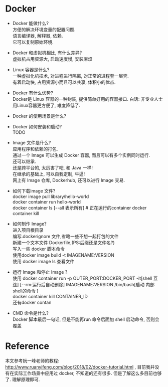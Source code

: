 # Docker
- Docker 能做什么?  
方便的解决环境变量的配置问题.  
语言编译器, 解释器, 依赖.  
它可以复制原始环境.  

- Docker 和虚拟机相比, 有什么差异?  
虚拟机占用资源大, 启动速度慢, 安装麻烦  

- Linux 容器是什么?  
一种虚拟化机技术, 对进程进行隔离, 对正常的进程套一层壳.  
有着启动快, 占用资源小而且可以共享, 体积小的优点.  
  
- Docker 有什么优势?  
Docker是 Linux 容器的一种封装, 提供简单好用的容器接口. 白话: 非专业人士用Linux容器更方便了, 难度降低了.  

- Docker 的使用场景是什么?  

- Docker 如何安装和启动?  
TODO  

- Image 文件是什么?  
应用程序和依赖的打包.  
通过一个 Image 可以生成 Docker 容器, 而且可以有多个实例同时运行.  
还可以继承.  
还是跨平台的, 太厉害了吧, 和 Java 一样!  
在继承的基础上, 可以自我定制, 牛逼!  
网上有 Image 仓库, Dockerhub, 还可以进行 Image 交易.  

- 如何下载Image 文件?  
docker image pull library/hello-world  
docker container run hello-world  
docker container ls  [--all 表示所有] # 正在运行的container
docker container kill 

- 如何制作 Image?  
进入项目根目录  
编写.dockerignore 文件,省略一些不想一起打包的文件  
新建一个文本文件 Dockerfile,(PS:后缀还是文件名?)  
写入一些 docker 脚本命令  
使用docker image build -t IMAGENAME:VERSION  
使用 docker image ls 查看文件  

- 运行 Image 和停止 Image ?  
使用 docker container run -p OUTER_PORT:DOCKER_PORT -it[shell 互连]  [--rm:运行后自动删除] IMAGENAME:VERSION /bin/bash[启动 内部shell的命令 ]  
docker container kill  CONTAINER_ID    
还有docker contan

- CMD 命令是什么?  
Docker 脚本最后一句话, 但是不能再run 命令后面加 shell 启动命令, 否则会覆盖

# Reference  
本文参考阮一峰老师的教程: http://www.ruanyifeng.com/blog/2018/02/docker-tutorial.html , 目前我并没有在实际工作场景中应用过 docker, 不知道的还有很多. 但是了解这么多目前也够了. 理解原理即可. 
